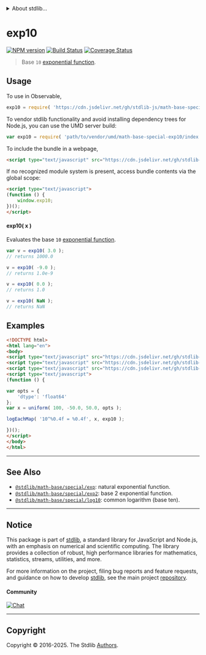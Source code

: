 <!--

@license Apache-2.0

Copyright (c) 2022 The Stdlib Authors.

Licensed under the Apache License, Version 2.0 (the "License");
you may not use this file except in compliance with the License.
You may obtain a copy of the License at

   http://www.apache.org/licenses/LICENSE-2.0

Unless required by applicable law or agreed to in writing, software
distributed under the License is distributed on an "AS IS" BASIS,
WITHOUT WARRANTIES OR CONDITIONS OF ANY KIND, either express or implied.
See the License for the specific language governing permissions and
limitations under the License.

-->


<details>
  <summary>
    About stdlib...
  </summary>
  <p>We believe in a future in which the web is a preferred environment for numerical computation. To help realize this future, we've built stdlib. stdlib is a standard library, with an emphasis on numerical and scientific computation, written in JavaScript (and C) for execution in browsers and in Node.js.</p>
  <p>The library is fully decomposable, being architected in such a way that you can swap out and mix and match APIs and functionality to cater to your exact preferences and use cases.</p>
  <p>When you use stdlib, you can be absolutely certain that you are using the most thorough, rigorous, well-written, studied, documented, tested, measured, and high-quality code out there.</p>
  <p>To join us in bringing numerical computing to the web, get started by checking us out on <a href="https://github.com/stdlib-js/stdlib">GitHub</a>, and please consider <a href="https://opencollective.com/stdlib">financially supporting stdlib</a>. We greatly appreciate your continued support!</p>
</details>

# exp10

[![NPM version][npm-image]][npm-url] [![Build Status][test-image]][test-url] [![Coverage Status][coverage-image]][coverage-url] <!-- [![dependencies][dependencies-image]][dependencies-url] -->

> Base `10` [exponential function][exponential-function].



<section class="usage">

## Usage

To use in Observable,

```javascript
exp10 = require( 'https://cdn.jsdelivr.net/gh/stdlib-js/math-base-special-exp10@umd/browser.js' )
```

To vendor stdlib functionality and avoid installing dependency trees for Node.js, you can use the UMD server build:

```javascript
var exp10 = require( 'path/to/vendor/umd/math-base-special-exp10/index.js' )
```

To include the bundle in a webpage,

```html
<script type="text/javascript" src="https://cdn.jsdelivr.net/gh/stdlib-js/math-base-special-exp10@umd/browser.js"></script>
```

If no recognized module system is present, access bundle contents via the global scope:

```html
<script type="text/javascript">
(function () {
    window.exp10;
})();
</script>
```

#### exp10( x )

Evaluates the base `10` [exponential function][exponential-function].

```javascript
var v = exp10( 3.0 );
// returns 1000.0

v = exp10( -9.0 );
// returns 1.0e-9

v = exp10( 0.0 );
// returns 1.0

v = exp10( NaN );
// returns NaN
```

</section>

<!-- /.usage -->

<section class="examples">

## Examples

<!-- eslint no-undef: "error" -->

```html
<!DOCTYPE html>
<html lang="en">
<body>
<script type="text/javascript" src="https://cdn.jsdelivr.net/gh/stdlib-js/random-array-uniform@umd/browser.js"></script>
<script type="text/javascript" src="https://cdn.jsdelivr.net/gh/stdlib-js/console-log-each-map@umd/browser.js"></script>
<script type="text/javascript" src="https://cdn.jsdelivr.net/gh/stdlib-js/math-base-special-exp10@umd/browser.js"></script>
<script type="text/javascript">
(function () {

var opts = {
    'dtype': 'float64'
};
var x = uniform( 100, -50.0, 50.0, opts );

logEachMap( '10^%0.4f = %0.4f', x, exp10 );

})();
</script>
</body>
</html>
```

</section>

<!-- /.examples -->

<!-- C interface documentation. -->



<!-- Section for related `stdlib` packages. Do not manually edit this section, as it is automatically populated. -->

<section class="related">

* * *

## See Also

-   <span class="package-name">[`@stdlib/math-base/special/exp`][@stdlib/math/base/special/exp]</span><span class="delimiter">: </span><span class="description">natural exponential function.</span>
-   <span class="package-name">[`@stdlib/math-base/special/exp2`][@stdlib/math/base/special/exp2]</span><span class="delimiter">: </span><span class="description">base 2 exponential function.</span>
-   <span class="package-name">[`@stdlib/math-base/special/log10`][@stdlib/math/base/special/log10]</span><span class="delimiter">: </span><span class="description">common logarithm (base ten).</span>

</section>

<!-- /.related -->

<!-- Section for all links. Make sure to keep an empty line after the `section` element and another before the `/section` close. -->


<section class="main-repo" >

* * *

## Notice

This package is part of [stdlib][stdlib], a standard library for JavaScript and Node.js, with an emphasis on numerical and scientific computing. The library provides a collection of robust, high performance libraries for mathematics, statistics, streams, utilities, and more.

For more information on the project, filing bug reports and feature requests, and guidance on how to develop [stdlib][stdlib], see the main project [repository][stdlib].

#### Community

[![Chat][chat-image]][chat-url]

---

## Copyright

Copyright &copy; 2016-2025. The Stdlib [Authors][stdlib-authors].

</section>

<!-- /.stdlib -->

<!-- Section for all links. Make sure to keep an empty line after the `section` element and another before the `/section` close. -->

<section class="links">

[npm-image]: http://img.shields.io/npm/v/@stdlib/math-base-special-exp10.svg
[npm-url]: https://npmjs.org/package/@stdlib/math-base-special-exp10

[test-image]: https://github.com/stdlib-js/math-base-special-exp10/actions/workflows/test.yml/badge.svg?branch=main
[test-url]: https://github.com/stdlib-js/math-base-special-exp10/actions/workflows/test.yml?query=branch:main

[coverage-image]: https://img.shields.io/codecov/c/github/stdlib-js/math-base-special-exp10/main.svg
[coverage-url]: https://codecov.io/github/stdlib-js/math-base-special-exp10?branch=main

<!--

[dependencies-image]: https://img.shields.io/david/stdlib-js/math-base-special-exp10.svg
[dependencies-url]: https://david-dm.org/stdlib-js/math-base-special-exp10/main

-->

[chat-image]: https://img.shields.io/gitter/room/stdlib-js/stdlib.svg
[chat-url]: https://app.gitter.im/#/room/#stdlib-js_stdlib:gitter.im

[stdlib]: https://github.com/stdlib-js/stdlib

[stdlib-authors]: https://github.com/stdlib-js/stdlib/graphs/contributors

[umd]: https://github.com/umdjs/umd
[es-module]: https://developer.mozilla.org/en-US/docs/Web/JavaScript/Guide/Modules

[deno-url]: https://github.com/stdlib-js/math-base-special-exp10/tree/deno
[deno-readme]: https://github.com/stdlib-js/math-base-special-exp10/blob/deno/README.md
[umd-url]: https://github.com/stdlib-js/math-base-special-exp10/tree/umd
[umd-readme]: https://github.com/stdlib-js/math-base-special-exp10/blob/umd/README.md
[esm-url]: https://github.com/stdlib-js/math-base-special-exp10/tree/esm
[esm-readme]: https://github.com/stdlib-js/math-base-special-exp10/blob/esm/README.md
[branches-url]: https://github.com/stdlib-js/math-base-special-exp10/blob/main/branches.md

[exponential-function]: https://en.wikipedia.org/wiki/Exponential_function

<!-- <related-links> -->

[@stdlib/math/base/special/exp]: https://github.com/stdlib-js/math-base-special-exp/tree/umd

[@stdlib/math/base/special/exp2]: https://github.com/stdlib-js/math-base-special-exp2/tree/umd

[@stdlib/math/base/special/log10]: https://github.com/stdlib-js/math-base-special-log10/tree/umd

<!-- </related-links> -->

</section>

<!-- /.links -->
